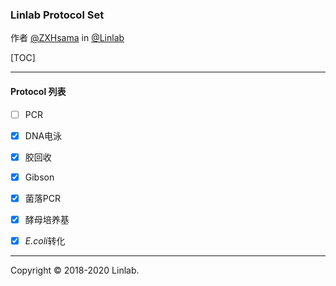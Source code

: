 ### Linlab Protocol Set

作者 [@ZXHsama](mailto:zxhsama@pku.edu.cn) in [@Linlab](http://cqb.pku.edu.cn/kxdw/zxjs/lyh/254790.shtml)

[TOC]

-----

#### Protocol 列表 

-[ ] PCR
-[x] DNA电泳
-[x] 胶回收
-[x] Gibson
-[x] 菌落PCR
-[x] 酵母培养基
-[x] *E.coli*转化




-----

Copyright © 2018-2020 Linlab.


